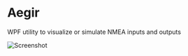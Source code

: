 # Aegir
WPF utility to visualize or simulate NMEA inputs and outputs

![Screenshot](http://i.imgur.com/2NKuWYO.png)
